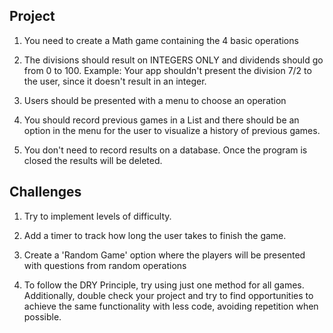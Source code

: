 ## Project
1. You need to create a Math game containing the 4 basic operations

2. The divisions should result on INTEGERS ONLY and dividends 
should go from 0 to 100. 
Example: Your app shouldn't present the division 7/2 to the user,
since it doesn't result in an integer.

3. Users should be presented with a menu to choose an operation

4. You should record previous games in a List and there should 
be an option in the menu for the user to visualize a history of previous games.

5. You don't need to record results on a database. 
Once the program is closed the results will be deleted.

## Challenges
1. Try to implement levels of difficulty.

2. Add a timer to track how long the user takes to finish the game.

3. Create a 'Random Game' option where the players will be presented 
with questions from random operations

4. To follow the DRY Principle, try using just one method for all games. 
Additionally, double check your project and try to find opportunities to 
achieve the same functionality with less code, avoiding repetition when possible.